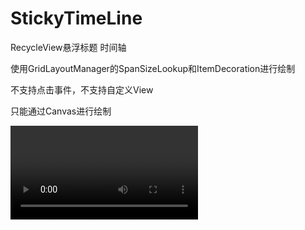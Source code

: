 # StickyTimeLine

RecycleView悬浮标题 时间轴

使用GridLayoutManager的SpanSizeLookup和ItemDecoration进行绘制

不支持点击事件，不支持自定义View

只能通过Canvas进行绘制

![github](https://github.com/yedona/StickyTimeLine/blob/master/video/1.mp4 "video")  



